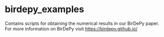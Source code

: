 # birdepy_examples
Contains scripts for obtaining the numerical results in our BirDePy paper. 
For more information on BirDePy visit https://birdepy.github.io/
